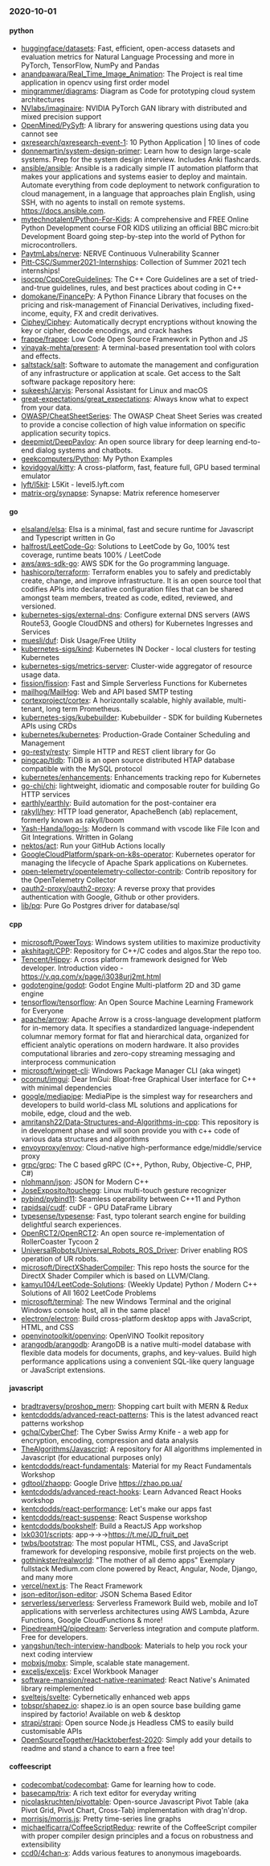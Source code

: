 ### 2020-10-01

#### python
* [huggingface/datasets](https://github.com/huggingface/datasets):  Fast, efficient, open-access datasets and evaluation metrics for Natural Language Processing and more in PyTorch, TensorFlow, NumPy and Pandas
* [anandpawara/Real_Time_Image_Animation](https://github.com/anandpawara/Real_Time_Image_Animation): The Project is real time application in opencv using first order model
* [mingrammer/diagrams](https://github.com/mingrammer/diagrams):  Diagram as Code for prototyping cloud system architectures
* [NVlabs/imaginaire](https://github.com/NVlabs/imaginaire): NVIDIA PyTorch GAN library with distributed and mixed precision support
* [OpenMined/PySyft](https://github.com/OpenMined/PySyft): A library for answering questions using data you cannot see
* [qxresearch/qxresearch-event-1](https://github.com/qxresearch/qxresearch-event-1): 10 Python Application  | 10 lines of code 
* [donnemartin/system-design-primer](https://github.com/donnemartin/system-design-primer): Learn how to design large-scale systems. Prep for the system design interview. Includes Anki flashcards.
* [ansible/ansible](https://github.com/ansible/ansible): Ansible is a radically simple IT automation platform that makes your applications and systems easier to deploy and maintain. Automate everything from code deployment to network configuration to cloud management, in a language that approaches plain English, using SSH, with no agents to install on remote systems. https://docs.ansible.com.
* [mytechnotalent/Python-For-Kids](https://github.com/mytechnotalent/Python-For-Kids): A comprehensive and FREE Online Python Development course FOR KIDS utilizing an official BBC micro:bit Development Board going step-by-step into the world of Python for microcontrollers.
* [PaytmLabs/nerve](https://github.com/PaytmLabs/nerve): NERVE Continuous Vulnerability Scanner
* [Pitt-CSC/Summer2021-Internships](https://github.com/Pitt-CSC/Summer2021-Internships): Collection of Summer 2021 tech internships!
* [isocpp/CppCoreGuidelines](https://github.com/isocpp/CppCoreGuidelines): The C++ Core Guidelines are a set of tried-and-true guidelines, rules, and best practices about coding in C++
* [domokane/FinancePy](https://github.com/domokane/FinancePy): A Python Finance Library that focuses on the pricing and risk-management of Financial Derivatives, including fixed-income, equity, FX and credit derivatives.
* [Ciphey/Ciphey](https://github.com/Ciphey/Ciphey):  Automatically decrypt encryptions without knowing the key or cipher, decode encodings, and crack hashes 
* [frappe/frappe](https://github.com/frappe/frappe): Low Code Open Source Framework in Python and JS
* [vinayak-mehta/present](https://github.com/vinayak-mehta/present): A terminal-based presentation tool with colors and effects.
* [saltstack/salt](https://github.com/saltstack/salt): Software to automate the management and configuration of any infrastructure or application at scale. Get access to the Salt software package repository here:
* [sukeesh/Jarvis](https://github.com/sukeesh/Jarvis): Personal Assistant for Linux and macOS
* [great-expectations/great_expectations](https://github.com/great-expectations/great_expectations): Always know what to expect from your data.
* [OWASP/CheatSheetSeries](https://github.com/OWASP/CheatSheetSeries): The OWASP Cheat Sheet Series was created to provide a concise collection of high value information on specific application security topics.
* [deepmipt/DeepPavlov](https://github.com/deepmipt/DeepPavlov): An open source library for deep learning end-to-end dialog systems and chatbots.
* [geekcomputers/Python](https://github.com/geekcomputers/Python): My Python Examples
* [kovidgoyal/kitty](https://github.com/kovidgoyal/kitty): A cross-platform, fast, feature full, GPU based terminal emulator
* [lyft/l5kit](https://github.com/lyft/l5kit): L5Kit - level5.lyft.com
* [matrix-org/synapse](https://github.com/matrix-org/synapse): Synapse: Matrix reference homeserver

#### go
* [elsaland/elsa](https://github.com/elsaland/elsa):  Elsa is a minimal, fast and secure runtime for Javascript and Typescript written in Go
* [halfrost/LeetCode-Go](https://github.com/halfrost/LeetCode-Go):  Solutions to LeetCode by Go, 100% test coverage, runtime beats 100% / LeetCode 
* [aws/aws-sdk-go](https://github.com/aws/aws-sdk-go): AWS SDK for the Go programming language.
* [hashicorp/terraform](https://github.com/hashicorp/terraform): Terraform enables you to safely and predictably create, change, and improve infrastructure. It is an open source tool that codifies APIs into declarative configuration files that can be shared amongst team members, treated as code, edited, reviewed, and versioned.
* [kubernetes-sigs/external-dns](https://github.com/kubernetes-sigs/external-dns): Configure external DNS servers (AWS Route53, Google CloudDNS and others) for Kubernetes Ingresses and Services
* [muesli/duf](https://github.com/muesli/duf): Disk Usage/Free Utility
* [kubernetes-sigs/kind](https://github.com/kubernetes-sigs/kind): Kubernetes IN Docker - local clusters for testing Kubernetes
* [kubernetes-sigs/metrics-server](https://github.com/kubernetes-sigs/metrics-server): Cluster-wide aggregator of resource usage data.
* [fission/fission](https://github.com/fission/fission): Fast and Simple Serverless Functions for Kubernetes
* [mailhog/MailHog](https://github.com/mailhog/MailHog): Web and API based SMTP testing
* [cortexproject/cortex](https://github.com/cortexproject/cortex): A horizontally scalable, highly available, multi-tenant, long term Prometheus.
* [kubernetes-sigs/kubebuilder](https://github.com/kubernetes-sigs/kubebuilder): Kubebuilder - SDK for building Kubernetes APIs using CRDs
* [kubernetes/kubernetes](https://github.com/kubernetes/kubernetes): Production-Grade Container Scheduling and Management
* [go-resty/resty](https://github.com/go-resty/resty): Simple HTTP and REST client library for Go
* [pingcap/tidb](https://github.com/pingcap/tidb): TiDB is an open source distributed HTAP database compatible with the MySQL protocol
* [kubernetes/enhancements](https://github.com/kubernetes/enhancements): Enhancements tracking repo for Kubernetes
* [go-chi/chi](https://github.com/go-chi/chi): lightweight, idiomatic and composable router for building Go HTTP services
* [earthly/earthly](https://github.com/earthly/earthly): Build automation for the post-container era
* [rakyll/hey](https://github.com/rakyll/hey): HTTP load generator, ApacheBench (ab) replacement, formerly known as rakyll/boom
* [Yash-Handa/logo-ls](https://github.com/Yash-Handa/logo-ls): Modern ls command with vscode like File Icon and Git Integrations. Written in Golang
* [nektos/act](https://github.com/nektos/act): Run your GitHub Actions locally 
* [GoogleCloudPlatform/spark-on-k8s-operator](https://github.com/GoogleCloudPlatform/spark-on-k8s-operator): Kubernetes operator for managing the lifecycle of Apache Spark applications on Kubernetes.
* [open-telemetry/opentelemetry-collector-contrib](https://github.com/open-telemetry/opentelemetry-collector-contrib): Contrib repository for the OpenTelemetry Collector
* [oauth2-proxy/oauth2-proxy](https://github.com/oauth2-proxy/oauth2-proxy): A reverse proxy that provides authentication with Google, Github or other providers.
* [lib/pq](https://github.com/lib/pq): Pure Go Postgres driver for database/sql

#### cpp
* [microsoft/PowerToys](https://github.com/microsoft/PowerToys): Windows system utilities to maximize productivity
* [akshitagit/CPP](https://github.com/akshitagit/CPP): Repository for C++/C codes and algos.Star the repo too.
* [Tencent/Hippy](https://github.com/Tencent/Hippy): A cross platform framework designed for Web developer. Introduction video - https://v.qq.com/x/page/i3038urj2mt.html
* [godotengine/godot](https://github.com/godotengine/godot): Godot Engine  Multi-platform 2D and 3D game engine
* [tensorflow/tensorflow](https://github.com/tensorflow/tensorflow): An Open Source Machine Learning Framework for Everyone
* [apache/arrow](https://github.com/apache/arrow): Apache Arrow is a cross-language development platform for in-memory data. It specifies a standardized language-independent columnar memory format for flat and hierarchical data, organized for efficient analytic operations on modern hardware. It also provides computational libraries and zero-copy streaming messaging and interprocess communication
* [microsoft/winget-cli](https://github.com/microsoft/winget-cli): Windows Package Manager CLI (aka winget)
* [ocornut/imgui](https://github.com/ocornut/imgui): Dear ImGui: Bloat-free Graphical User interface for C++ with minimal dependencies
* [google/mediapipe](https://github.com/google/mediapipe): MediaPipe is the simplest way for researchers and developers to build world-class ML solutions and applications for mobile, edge, cloud and the web.
* [amritansh22/Data-Structures-and-Algorithms-in-cpp](https://github.com/amritansh22/Data-Structures-and-Algorithms-in-cpp): This repository is in development phase and will soon provide you with c++ code of various data structures and algorithms
* [envoyproxy/envoy](https://github.com/envoyproxy/envoy): Cloud-native high-performance edge/middle/service proxy
* [grpc/grpc](https://github.com/grpc/grpc): The C based gRPC (C++, Python, Ruby, Objective-C, PHP, C#)
* [nlohmann/json](https://github.com/nlohmann/json): JSON for Modern C++
* [JoseExposito/touchegg](https://github.com/JoseExposito/touchegg): Linux multi-touch gesture recognizer
* [pybind/pybind11](https://github.com/pybind/pybind11): Seamless operability between C++11 and Python
* [rapidsai/cudf](https://github.com/rapidsai/cudf): cuDF - GPU DataFrame Library
* [typesense/typesense](https://github.com/typesense/typesense): Fast, typo tolerant search engine for building delightful search experiences.
* [OpenRCT2/OpenRCT2](https://github.com/OpenRCT2/OpenRCT2): An open source re-implementation of RollerCoaster Tycoon 2 
* [UniversalRobots/Universal_Robots_ROS_Driver](https://github.com/UniversalRobots/Universal_Robots_ROS_Driver): Driver enabling ROS operation of UR robots.
* [microsoft/DirectXShaderCompiler](https://github.com/microsoft/DirectXShaderCompiler): This repo hosts the source for the DirectX Shader Compiler which is based on LLVM/Clang.
* [kamyu104/LeetCode-Solutions](https://github.com/kamyu104/LeetCode-Solutions): (Weekly Update) Python / Modern C++ Solutions of All 1602 LeetCode Problems
* [microsoft/terminal](https://github.com/microsoft/terminal): The new Windows Terminal and the original Windows console host, all in the same place!
* [electron/electron](https://github.com/electron/electron): Build cross-platform desktop apps with JavaScript, HTML, and CSS
* [openvinotoolkit/openvino](https://github.com/openvinotoolkit/openvino): OpenVINO Toolkit repository
* [arangodb/arangodb](https://github.com/arangodb/arangodb):  ArangoDB is a native multi-model database with flexible data models for documents, graphs, and key-values. Build high performance applications using a convenient SQL-like query language or JavaScript extensions.

#### javascript
* [bradtraversy/proshop_mern](https://github.com/bradtraversy/proshop_mern): Shopping cart built with MERN & Redux
* [kentcdodds/advanced-react-patterns](https://github.com/kentcdodds/advanced-react-patterns): This is the latest advanced react patterns workshop
* [gchq/CyberChef](https://github.com/gchq/CyberChef): The Cyber Swiss Army Knife - a web app for encryption, encoding, compression and data analysis
* [TheAlgorithms/Javascript](https://github.com/TheAlgorithms/Javascript): A repository for All algorithms implemented in Javascript (for educational purposes only)
* [kentcdodds/react-fundamentals](https://github.com/kentcdodds/react-fundamentals): Material for my React Fundamentals Workshop
* [gdtool/zhaopp](https://github.com/gdtool/zhaopp): Google Drive https://zhao.pp.ua/
* [kentcdodds/advanced-react-hooks](https://github.com/kentcdodds/advanced-react-hooks): Learn Advanced React Hooks workshop
* [kentcdodds/react-performance](https://github.com/kentcdodds/react-performance): Let's make our apps fast 
* [kentcdodds/react-suspense](https://github.com/kentcdodds/react-suspense): React Suspense workshop
* [kentcdodds/bookshelf](https://github.com/kentcdodds/bookshelf): Build a ReactJS App workshop
* [lxk0301/scripts](https://github.com/lxk0301/scripts): app->->->https://t.me/JD_fruit_pet
* [twbs/bootstrap](https://github.com/twbs/bootstrap): The most popular HTML, CSS, and JavaScript framework for developing responsive, mobile first projects on the web.
* [gothinkster/realworld](https://github.com/gothinkster/realworld): "The mother of all demo apps"  Exemplary fullstack Medium.com clone powered by React, Angular, Node, Django, and many more 
* [vercel/next.js](https://github.com/vercel/next.js): The React Framework
* [json-editor/json-editor](https://github.com/json-editor/json-editor): JSON Schema Based Editor
* [serverless/serverless](https://github.com/serverless/serverless):  Serverless Framework  Build web, mobile and IoT applications with serverless architectures using AWS Lambda, Azure Functions, Google CloudFunctions & more! 
* [PipedreamHQ/pipedream](https://github.com/PipedreamHQ/pipedream): Serverless integration and compute platform. Free for developers.
* [yangshun/tech-interview-handbook](https://github.com/yangshun/tech-interview-handbook):  Materials to help you rock your next coding interview
* [mobxjs/mobx](https://github.com/mobxjs/mobx): Simple, scalable state management.
* [exceljs/exceljs](https://github.com/exceljs/exceljs): Excel Workbook Manager
* [software-mansion/react-native-reanimated](https://github.com/software-mansion/react-native-reanimated): React Native's Animated library reimplemented
* [sveltejs/svelte](https://github.com/sveltejs/svelte): Cybernetically enhanced web apps
* [tobspr/shapez.io](https://github.com/tobspr/shapez.io): shapez.io is an open source base building game inspired by factorio! Available on web & desktop
* [strapi/strapi](https://github.com/strapi/strapi):  Open source Node.js Headless CMS to easily build customisable APIs
* [OpenSourceTogether/Hacktoberfest-2020](https://github.com/OpenSourceTogether/Hacktoberfest-2020): Simply add your details to readme and stand a chance to earn a free tee! 

#### coffeescript
* [codecombat/codecombat](https://github.com/codecombat/codecombat): Game for learning how to code.
* [basecamp/trix](https://github.com/basecamp/trix): A rich text editor for everyday writing
* [nicolaskruchten/pivottable](https://github.com/nicolaskruchten/pivottable): Open-source Javascript Pivot Table (aka Pivot Grid, Pivot Chart, Cross-Tab) implementation with drag'n'drop.
* [morrisjs/morris.js](https://github.com/morrisjs/morris.js): Pretty time-series line graphs
* [michaelficarra/CoffeeScriptRedux](https://github.com/michaelficarra/CoffeeScriptRedux):  rewrite of the CoffeeScript compiler with proper compiler design principles and a focus on robustness and extensibility
* [ccd0/4chan-x](https://github.com/ccd0/4chan-x): Adds various features to anonymous imageboards.
